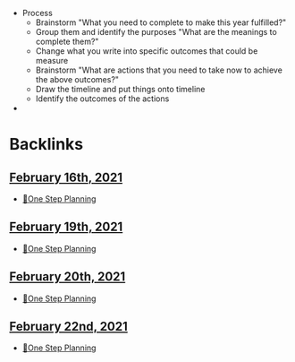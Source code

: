 - Process
    - Brainstorm "What you need to complete to make this year fulfilled?"
    - Group them and identify the purposes "What are the meanings to complete them?"
    - Change what you write into specific outcomes that could be measure
    - Brainstorm "What are actions that you need to take now to achieve the above outcomes?"
    - Draw the timeline and put things onto timeline
    - Identify the outcomes of the actions
- 

# Backlinks
## [February 16th, 2021](<February 16th, 2021.md>)
- [🌱One Step Planning](<🌱One Step Planning.md>)

## [February 19th, 2021](<February 19th, 2021.md>)
- [🌱One Step Planning](<🌱One Step Planning.md>)

## [February 20th, 2021](<February 20th, 2021.md>)
- [🌱One Step Planning](<🌱One Step Planning.md>)

## [February 22nd, 2021](<February 22nd, 2021.md>)
- [🌱One Step Planning](<🌱One Step Planning.md>)

